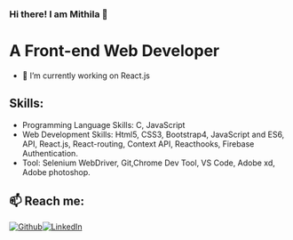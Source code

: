 ### Hi there! I am Mithila 👋
# A Front-end Web Developer

- 🔭 I’m currently working on React.js


##  Skills: 
- Programming Language Skills: C, JavaScript
- Web Development Skills: Html5, CSS3, Bootstrap4, JavaScript and ES6, API, React.js, React-routing, Context API, Reacthooks, Firebase Authentication.
- Tool: Selenium WebDriver, Git,Chrome Dev Tool, VS Code, Adobe xd, Adobe photoshop.


## 📫 Reach me:
<p><a href="https://github.com/Nishat96" target="_blank"><img alt="Github" src="https://img.shields.io/badge/GitHub-%2312100E.svg?&style=for-the-badge&logo=Github&logoColor=white" /></a><a href="https://www.linkedin.com/in/nishat-tasnim-mithila-78b96b130/" target="_blank"><img alt="LinkedIn" src="https://img.shields.io/badge/linkedin-%230077B5.svg?&style=for-the-badge&logo=linkedin&logoColor=white" /></a>
</p>

